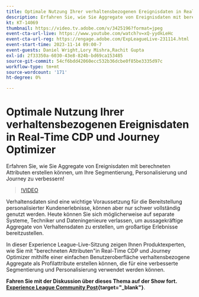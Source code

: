 ```yaml
---
title: Optimale Nutzung Ihrer verhaltensbezogenen Ereignisdaten in Real-Time CDP und Journey Optimizer
description: Erfahren Sie, wie Sie Aggregate von Ereignisdaten mit berechneten Attributen erstellen können, um Ihre Segmentierung, Personalisierung und Journey zu verbessern!
kt: KT-14069
thumbnail: https://video.tv.adobe.com/v/3425196?format=jpeg
event-cta-url-live: https://www.youtube.com/watch?v=xQ-yydkLeHc
event-cta-url-reg: https://engage.adobe.com/ExpLeagueLive-231114.html
event-start-time: 2023-11-14 09:00-7
event-guests: Daniel Wright,Lory Mishra,Rachit Gupta
exl-id: 2f33350a-6030-43e8-824b-bd69ca153485
source-git-commit: 54cf6bdd42060ecc532b36dcbe0f85be3335d97c
workflow-type: tm+mt
source-wordcount: '171'
ht-degree: 0%

---
```


# Optimale Nutzung Ihrer verhaltensbezogenen Ereignisdaten in Real-Time CDP und Journey Optimizer

Erfahren Sie, wie Sie Aggregate von Ereignisdaten mit berechneten Attributen erstellen können, um Ihre Segmentierung, Personalisierung und Journey zu verbessern!

>[!VIDEO](https://video.tv.adobe.com/v/3425196/?quality=12&learn=on)

Verhaltensdaten sind eine wichtige Voraussetzung für die Bereitstellung personalisierter Kundenerlebnisse, können aber nur schwer vollständig genutzt werden. Heute können Sie sich möglicherweise auf separate Systeme, Techniker und Dateningenieure verlassen, um aussagekräftige Aggregate von Verhaltensdaten zu erstellen, um großartige Erlebnisse bereitzustellen.

In dieser Experience League-Live-Sitzung zeigen Ihnen Produktexperten, wie Sie mit &quot;berechneten Attributen&quot;in Real-Time CDP und Journey Optimizer mithilfe einer einfachen Benutzeroberfläche verhaltensbezogene Aggregate als Profilattribute erstellen können, die für eine verbesserte Segmentierung und Personalisierung verwendet werden können.

**Fahren Sie mit der Diskussion über dieses Thema auf der Show fort. [Experience League Community Post](https://experienceleaguecommunities.adobe.com/t5/real-time-customer-data-platform/experience-league-live-post-session-discussion-get-the-most-from/m-p/633722#M5){target="_blank"}**.
